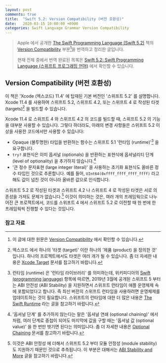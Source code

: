 ```yaml
---
layout: post
comments: true
title:  "Swift 5.2: Version Compatibility (버전 호환성)"
date:   2020-03-15 10:00:00 +0900
categories: Swift Language Grammar Version Compatibility
---
```


> Apple 에서 공개한 [The Swift Programming Language (Swift 5.2)](https://docs.swift.org/swift-book/) 책의 [Version Compatibility](https://docs.swift.org/swift-book/GuidedTour/Compatibility.html) 부분[^Version-Compatibility]을 번역하고 정리한 글입니다.
>
> 현재 전체 중에서 번역 완료된 목록은 [Swift 5.2: Swift Programming Language (스위프트 프로그래밍 언어)](http://xho95.github.io/swift/programming/language/grammar/2017/02/27/The-Swift-Programming-Language.html) 에서 확인할 수 있습니다.

## Version Compatibility (버전 호환성)

이 책은 'Xcode (엑스코드) 11.4' 에 탑재된 기본 버전인 '스위프트 5.2' 를 설명합니다. Xcode 11.4 를 사용하여 스위프트 5.2, 스위프트 4.2, 또는 스위프트 4 로 작성된 타겟 (targets)[^targets] 을 빌드할 수 있습니다.

Xcode 11.4 로 스위프트 4 와 스위프트 4.2 의 코드를 빌드할 때, 스위프트 5.2 의 기능을 대부분 사용할 수 있습니다. 그렇다 하더라도, 아래의 변경 사항들은 스위프트 5.2 이상을 사용한 코드에서만 사용할 수 있습니다:

* Opaque (불투명한) 타입을 반환하는 함수는 스위프트 5.1 '런타임 (runtime)'[^swift-runtime] 을 요구합니다.
* `try?` 표현식은 이미 옵셔널 (optionals) 을 반환하는 표현식에 옵셔널리티 단계 (level of optionality) 을 추가하지 않습니다.[^level-of-optionality]
* '큰 정수 문자표현 (large integer literal)' 을 사용하는 초기화 표현식도 올바른 정수 타입인 것으로 추론합니다. 예를 들어, `UInt64(0xffff_ffff_ffff_ffff)` 라고 해도 값이 넘친 것이 아니라 올바른 값으로 인식합니다.

스위프트 5.2 로 작성된 타겟과 스위프트 4.2 나 스위프트 4 로 작성된 타겟은 서로 의존성을 가져도 문제가 없습니다.[^depend-on] 이것이 의미하는 것은, 여러 개의 프레임웍으로 나누어진 큰 프로젝트에서, 코드를 스위프트 4 에서 스위프트 5.2 로 이전할 때 한 번에 한 프레임웍씩 진행할 수 있다는 것입니다.

### 참고 자료

[^Version-Compatibility]: 이 글에 대한 원문은 [Version Compatibility](https://docs.swift.org/swift-book/GuidedTour/Compatibility.html) 에서 확인할 수 있습니다.

[^targets]: 엑스코드 에서 하나의 '타겟 (target)' 이란 하나의 '제품 (product) 을 정의한 것' 입니다. 하나의 프로젝트에서도 타겟은 여러 개가 될 수 있습니다. 좀 더 자세한 내용은 [Xcode Target](https://developer.apple.com/library/archive/featuredarticles/XcodeConcepts/Concept-Targets.html) 문서를 참고하기 바랍니다.

[^swift-runtime]: 런타임 (runtime) 은 '런타임 라이브러리' 를 의미하는데, 위키피디아의 [Swift (programming language)](https://en.wikipedia.org/wiki/Swift_(programming_language)) 항목에 따르면, 2019년 3월에 공개된 스위프트 5 부터는 ABI 안전성 (ABI Stability)[^ABI-Stability] 을 지원하면서 스위프트 런타임이 애플 운영체제 속에 포함되었다고 합니다. 즉 최신 버전의 스위프트 런타임을 사용하려면 운영체제를 업데이트하는 것이 필요합니다. 스위프트의 런타임에 대한 더 많은 내용은 [The Swift Runtime](https://github.com/apple/swift/blob/master/docs/Runtime.md) 라는 글을 참고하기 바랍니다.

[^ABI-Stability]: 스위프트의 ABI 안정성에 대해서는 [Evolving Swift On Apple Platforms After ABI Stability](https://swift.org/blog/abi-stability-and-apple/) 라는 글을 참고하기 바랍니다. 한글 자료로는 **Zedd02028** 님이 [ABI stability](https://zeddios.tistory.com/654) 라는 글에 정리를 잘 해두신 것 같습니다.

[^level-of-optionality]: '옵셔널 단계' 를 추가하지 않는다는 말은 '옵셔널 연쇄 (optional chaining)' 에서 처럼, 여러 단계로 중첩이 되어도 마지막에 값을 구할 때는 '옵셔널 값 (optional value)' 을 한 번만 벗기면 된다는 의미입니다. 좀 더 자세한 내용은 [Optional Chaining](https://docs.swift.org/swift-book/LanguageGuide/OptionalChaining.html) 문서를 참고하기 바랍니다.

[^depend-on]: 이것은 ABI 안정성[^ABI-Stability] 에 더해서 스위프트 5.2 부터 모듈 안정성 (module stability) 도 지원하기 때문인 것으로 추측됩니다. 이 부분은 대해서는 [ABI Stability and More](https://swift.org/blog/abi-stability-and-more/) 글을 참고하기 바랍니다.
